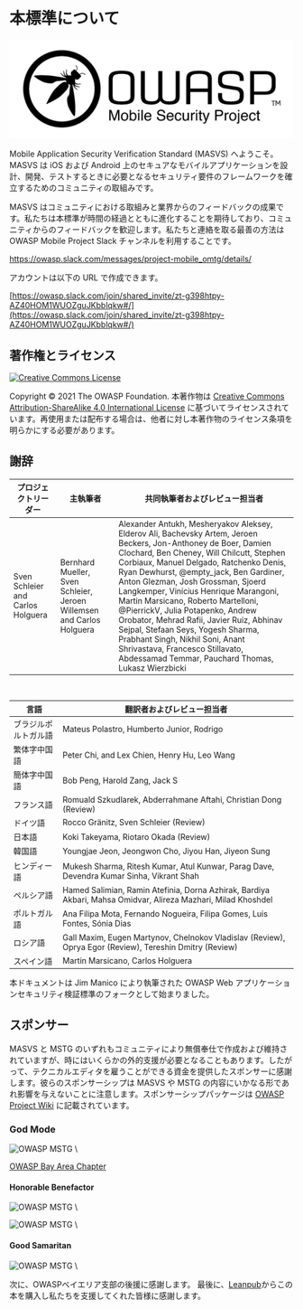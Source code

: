 # 本標準について

![OWASP Logo](images/OWASP_logo.png)

Mobile Application Security Verification Standard (MASVS) へようこそ。MASVS は iOS および Android 上のセキュアなモバイルアプリケーションを設計、開発、テストするときに必要となるセキュリティ要件のフレームワークを確立するためのコミュニティの取組みです。

MASVS はコミュニティにおける取組みと業界からのフィードバックの成果です。私たちは本標準が時間の経過とともに進化することを期待しており、コミュニティからのフィードバックを歓迎します。私たちと連絡を取る最善の方法は OWASP Mobile Project Slack チャンネルを利用することです。

<https://owasp.slack.com/messages/project-mobile_omtg/details/>

アカウントは以下の URL で作成できます。

[https://owasp.slack.com/join/shared_invite/zt-g398htpy-AZ40HOM1WUOZguJKbblqkw#/](https://owasp.slack.com/join/shared_invite/zt-g398htpy-AZ40HOM1WUOZguJKbblqkw#/)

## 著作権とライセンス

[![Creative Commons License](images/CC-license.png)](https://creativecommons.org/licenses/by-sa/4.0/)

Copyright © 2021 The OWASP Foundation. 本著作物は [Creative Commons Attribution-ShareAlike 4.0 International License](https://creativecommons.org/licenses/by-sa/4.0/) に基づいてライセンスされています。再使用または配布する場合は、他者に対し本著作物のライセンス条項を明らかにする必要があります。

<!-- \pagebreak -->

## 謝辞

| プロジェクトリーダー | 主執筆者 | 共同執筆者およびレビュー担当者 |
| ------- | --- | ----------------- |
| Sven Schleier and Carlos Holguera | Bernhard Mueller, Sven Schleier, Jeroen Willemsen and Carlos Holguera | Alexander Antukh, Mesheryakov Aleksey, Elderov Ali, Bachevsky Artem, Jeroen Beckers, Jon-Anthoney de Boer, Damien Clochard, Ben Cheney, Will Chilcutt, Stephen Corbiaux, Manuel Delgado, Ratchenko Denis, Ryan Dewhurst, @empty_jack, Ben Gardiner, Anton Glezman, Josh Grossman, Sjoerd Langkemper, Vinícius Henrique Marangoni, Martin Marsicano, Roberto Martelloni, @PierrickV, Julia Potapenko, Andrew Orobator, Mehrad Rafii, Javier Ruiz, Abhinav Sejpal, Stefaan Seys, Yogesh Sharma, Prabhant Singh, Nikhil Soni, Anant Shrivastava, Francesco Stillavato, Abdessamad Temmar, Pauchard Thomas, Lukasz Wierzbicki |

<br/>

| 言語 | 翻訳者およびレビュー担当者 |
| --------------- | ------------------------------------------------------------ |
| ブラジルポルトガル語 | Mateus Polastro, Humberto Junior, Rodrigo |
| 繁体字中国語 | Peter Chi, and Lex Chien, Henry Hu, Leo Wang |
| 簡体字中国語 | Bob Peng, Harold Zang, Jack S |
| フランス語 | Romuald Szkudlarek, Abderrahmane Aftahi, Christian Dong (Review) |
| ドイツ語 | Rocco Gränitz, Sven Schleier (Review) |
| 日本語 | Koki Takeyama, Riotaro Okada (Review) |
| 韓国語 | Youngjae Jeon, Jeongwon Cho, Jiyou Han, Jiyeon Sung |
| ヒンディー語 | Mukesh Sharma, Ritesh Kumar, Atul Kunwar, Parag Dave, Devendra Kumar Sinha, Vikrant Shah |
| ペルシア語 | Hamed Salimian, Ramin Atefinia, Dorna Azhirak, Bardiya Akbari, Mahsa Omidvar, Alireza Mazhari, Milad Khoshdel |
| ポルトガル語 | Ana Filipa Mota, Fernando Nogueira, Filipa Gomes, Luis Fontes, Sónia Dias|
| ロシア語 | Gall Maxim, Eugen Martynov, Chelnokov Vladislav (Review), Oprya Egor (Review), Tereshin Dmitry (Review) |
| スペイン語 | Martin Marsicano, Carlos Holguera |

本ドキュメントは Jim Manico により執筆された OWASP Web アプリケーションセキュリティ検証標準のフォークとして始まりました。

## スポンサー

MASVS と MSTG のいずれもコミュニティにより無償奉仕で作成および維持されていますが、時にはいくらかの外的支援が必要となることもあります。したがって、テクニカルエディタを雇うことができる資金を提供したスポンサーに感謝します。彼らのスポンサーシップは MASVS や MSTG の内容にいかなる形であれ影響を与えないことに注意します。スポンサーシップパッケージは [OWASP Project Wiki](https://owasp.org/www-project-mobile-security-testing-guide/#div-sponsorship "OWASP Mobile Security Testing Guide Sponsorship Packages") に記載されています。

### God Mode

![OWASP MSTG](images/Donators/NowSecure_logo.png) \

[OWASP Bay Area Chapter](https://twitter.com/OWASPBayArea?ref_src=twsrc%5Egoogle%7Ctwcamp%5Eserp%7Ctwgr%5Eauthor "Twitter Bay Area")

#### Honorable Benefactor

![OWASP MSTG](images/Donators/SEC_Consult_logo.png) \

![OWASP MSTG](images/Donators/ZIMPERIUM_logo.png) \

#### Good Samaritan

![OWASP MSTG](images/Donators/Randorisec_logo.png) \

次に、OWASPベイエリア支部の後援に感謝します。 最後に、[Leanpub](https://leanpub.com/mobile-security-testing-guide)からこの本を購入し私たちを支援してくれた皆様に感謝します。
